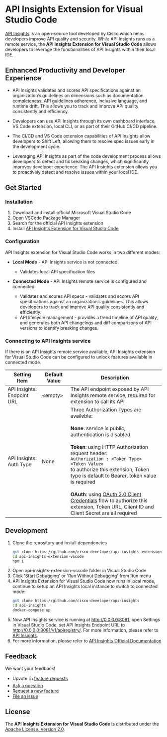 # API Insights Extension for Visual Studio Code

[API Insights](https://developer.cisco.com/site/api-insights/) is an open-source tool developed by Cisco which helps developers improve API quality and security. While API Insights runs as a remote service, the **API Insights Extension for Visual Studio Code** allows developers to leverage the functionalities of API Insights within their local IDE.

## Enhanced Productivity and Developer Experience

*	API Insights validates and scores API specifications against an organization’s guidelines on dimensions such as documentation completeness, API guidelines adherence, inclusive language, and runtime drift. This allows you to track and improve API quality consistently and efficiency.

*	Developers can use API Insights through its own dashboard interface, VS Code extension, local CLI, or as part of their GitHub CI/CD pipeline.

*	The CI/CD and VS Code extension capabilities of API Insights allow developers to Shift Left, allowing them to resolve spec issues early in the development cycle.

*	Leveraging API Insights as part of the code development process allows developers to detect and fix breaking changes, which significantly improves developer experience. The API Insights extension allows you to proactively detect and resolve issues within your local IDE.

## Get Started

### Installation
1. Download and install official Microsoft Visual Studio Code
2. Open VSCode Package Manager
3. Search for the official API Insights extension
3. Install [API Insights Extension for Visual Studio Code](https://marketplace.visualstudio.com/items?itemName=CiscoDeveloper.api-insights)


### Configuration

API Insights extension for Visual Studio Code works in two different modes:
* **Local Mode** - API Insights service is not connected
  - Validates local API specification files

* **Connected Mode** - API Insights remote service is configured and connected
  - Validates and scores API specs - validates and scores API specifications against an organization’s guidelines. This allows developers to track and improve API quality consistently and efficiently.
  - API lifecycle management - provides a trend timeline of API quality, and generates both API changelogs and diff comparisons of API versions to identify breaking changes.

### Connecting to API Insights service
If there is an API Insights remote service available, API Insights extension for Visual Studio Code can be configured to unlock features available in connected mode.

|Setting Item|Default Value|Description|
|--|--|--|
|API Insights: Endpoint URL| &lt;empty&gt; |The API endpoint exposed by API Insights remote service, required for extension to call its API|
|API Insights: Auth Type|None|Three Authorization Types are availeble: <br/><br/> **None**: service is public, authentication is disabled <br/><br/> **Token**: using HTTP Authorization request header:  <br/>```Authorization : <Token Type> <Token Value>```<br/> to authorize this extension, Token type is default to Bearer, token value is required <br/><br/> **OAuth**: using [OAuth 2.0 Client Credentials](https://datatracker.ietf.org/doc/html/rfc6749#section-1.3.4) flow to authorize this extension, Token URL, Client ID and Client Secret are all required|

## Development

1. Clone the repository and install dependencies
    ~~~ bash
    git clone https://github.com/cisco-developer/api-insights-extension-vscode
    cd api-insights-extension-vscode
    npm i
    ~~~
2. Open api-insights-extension-vscode folder in Visual Studio Code
3. Click 'Start Debugging' or 'Run Without Debugging' from Run menu
4. API Insights Extension for Visual Studio Code now runs in local mode, continue to setup an API Insights local instance to switch to connected mode:
    ~~~ bash
    git clone https://github.com/cisco-developer/api-insights
    cd api-insights
    docker-compose up
    ~~~
5. Now API Insights service is running at http://0.0.0.0:8081, open Settings in Visual Studio Code, set API Insights Endpoint URL to http://0.0.0.0:8081/v1/apiregistry/. For more information, please refer to [API Insights](https://github.com/cisco-developer/api-insights).
6. For more information, please refer to [API Insights Official Documentation](https://developer.cisco.com/docs/api-insights/#!using-the-api-insights-visual-studio-code-extension)

## Feedback

We want your feedback!

-   Upvote 👍 [feature requests](https://github.com/cisco-developer/api-insights-extension-vscode/issues?q=is%3Aissue+is%3Aopen+label%3Afeature-request+sort%3Areactions-%2B1-desc)
-   [Ask a question](https://github.com/cisco-developer/api-insights-extension-vscode/issues/new?labels=guidance&template=guidance_request.md)
-   [Request a new feature](https://github.com/cisco-developer/api-insights-extension-vscode/issues/new?labels=feature-request&template=feature_request.md)
-   [File an issue](https://github.com/cisco-developer/api-insights-extension-vscode/issues/new?labels=bug&template=bug_report.md)

## License

The **API Insights Extension for Visual Studio Code** is distributed under the [Apache License, Version 2.0](https://www.apache.org/licenses/LICENSE-2.0).
